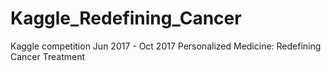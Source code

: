 # Kaggle_Redefining_Cancer
Kaggle competition Jun 2017 - Oct 2017
Personalized Medicine: Redefining Cancer Treatment
